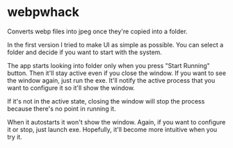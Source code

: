 # webpwhack
Converts webp files into jpeg once they're copied into a folder.

In the first version I tried to make UI as simple as possible.
You can select a folder and decide if you want to start with the system.

The app starts looking into folder only when you press "Start Running" button.
Then it'll stay active even if you close the window. If you want to see the window again, just run the exe.
It'll notify the active process that you want to configure it so it'll show the window.

If it's not in the active state, closing the window will stop the process because there's no point in running it.

When it autostarts it won't show the window. Again, if you want to configure it or stop, just launch exe.
Hopefully, it'll become more intuitive when you try it.
